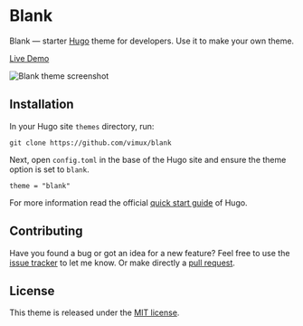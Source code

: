 # Blank

Blank — starter [Hugo](https://gohugo.io/) theme for developers. Use it to make your own theme.

[Live Demo](https://themes.gohugo.io/theme/blank/)

![Blank theme screenshot](https://github.com/Vimux/blank/blob/master/images/splash.png)

## Installation

In your Hugo site `themes` directory, run:

```
git clone https://github.com/vimux/blank
```

Next, open `config.toml` in the base of the Hugo site and ensure the theme option is set to `blank`.

```
theme = "blank"
```

For more information read the official [quick start guide](https://gohugo.io/getting-started/quick-start/) of Hugo.

## Contributing

Have you found a bug or got an idea for a new feature? Feel free to use the [issue tracker](https://github.com/Vimux/blank/issues) to let me know. Or make directly a [pull request](https://github.com/Vimux/blank/pulls).

## License

This theme is released under the [MIT license](https://github.com/Vimux/blank/blob/master/LICENSE.md).